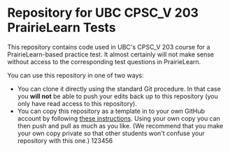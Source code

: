 # Repository for UBC CPSC_V 203 PrairieLearn Tests

This repository contains code used in UBC's CPSC_V 203 course for a PrairieLearn-based practice test.  It almost certainly will not make sense without access to the corresponding test questions in PrairieLearn.

You can use this repository in one of two ways:
- You can clone it directly using the standard Git procedure.  In that case you **will not** be able to push your edits back up to this repository (you only have read access to this repository).
- You can copy this repository as a template in to your own GitHub account by following [these instructions](https://docs.github.com/en/repositories/creating-and-managing-repositories/creating-a-repository-from-a-template).  Using your own copy you can then push and pull as much as you like.  (We recommend that you make your own copy private so that other students won't confuse your repository with this one.)
123456
